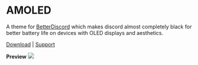 # AMOLED

A theme for [BetterDiscord](https://betterdiscord.net) which makes discord almost completely black for better battery life on devices with OLED displays and aesthetics.

[Download](https://raw.githubusercontent.com/twilightshore/amoled/master/amoled.theme.css) | [Support](https://cash.app/$twilightshore)

**Preview**
![](https://raw.githubusercontent.com/twilightshore/amoled/master/preview.png)